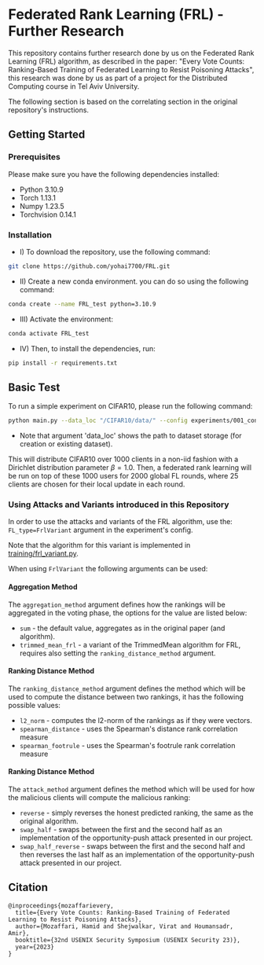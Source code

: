 # Federated Rank Learning (FRL) - Further Research

This repository contains further research done by us on the Federated Rank Learning (FRL) algorithm, as described in the paper: "Every Vote Counts: Ranking-Based Training of Federated Learning to Resist Poisoning Attacks", this research was done by us as part of a project for the Distributed Computing course in Tel Aviv University.

The following section is based on the correlating section in the original repository's instructions.

## Getting Started

### Prerequisites

Please make sure you have the following dependencies installed:

- Python 3.10.9
- Torch 1.13.1
- Numpy 1.23.5
- Torchvision 0.14.1

### Installation

- I) To download the repository, use the following command:

```bash
git clone https://github.com/yohai7700/FRL.git
```

- II) Create a new conda environment. you can do so using the following command:

```bash
conda create --name FRL_test python=3.10.9
```

- III) Activate the environment:

```bash
conda activate FRL_test
```

- IV) Then, to install the dependencies, run:

```bash
pip install -r requirements.txt
```

## Basic Test

To run a simple experiment on CIFAR10, please run the following command:

```bash
python main.py --data_loc "/CIFAR10/data/" --config experiments/001_config_CIFAR10_Conv8_FRL_1000users_noniid1.0_nomalicious.txt
```

- Note that argument 'data_loc' shows the path to dataset storage (for creation or existing dataset).

This will distribute CIFAR10 over 1000 clients in a non-iid fashion with a Dirichlet distribution parameter $\beta=1.0$. Then, a federated rank learning will be run on top of these 1000 users for 2000 global FL rounds, where 25 clients are chosen for their local update in each round.

### Using Attacks and Variants introduced in this Repository

In order to use the attacks and variants of the FRL algorithm, use the: `FL_type=FrlVariant` argument in the experiment's config.

Note that the algorithm for this variant is implemented in [training/frl_variant.py](training/frl_variant.py).

When using `FrlVariant` the following arguments can be used:

#### Aggregation Method

The `aggregation_method` argument defines how the rankings will be aggregated in the voting phase, the options for the value are listed below:

- `sum` - the default value, aggregates as in the original paper (and algorithm).
- `trimmed_mean_frl` - a variant of the TrimmedMean algorithm for FRL, requires also setting the `ranking_distance_method` argument.

#### Ranking Distance Method

The `ranking_distance_method` argument defines the method which will be used to compute the distance between two rankings, it has the following possible values:

- `l2_norm` - computes the l2-norm of the rankings as if they were vectors.
- `spearman_distance` - uses the Spearman's distance rank correlation measure
- `spearman_footrule` - uses the Spearman's footrule rank correlation measure

#### Ranking Distance Method

The `attack_method` argument defines the method which will be used for how the malicious clients will compute the malicious ranking:

- `reverse` - simply reverses the honest predicted ranking, the same as the original algorithm.
- `swap_half` - swaps between the first and the second half as an implementation of the opportunity-push attack presented in our project.
- `swap_half_reverse` - swaps between the first and the second half and then reverses the last half as an implementation of the opportunity-push attack presented in our project.

## Citation

```
@inproceedings{mozaffarievery,
  title={Every Vote Counts: Ranking-Based Training of Federated Learning to Resist Poisoning Attacks},
  author={Mozaffari, Hamid and Shejwalkar, Virat and Houmansadr, Amir},
  booktitle={32nd USENIX Security Symposium (USENIX Security 23)},
  year={2023}
}
```
